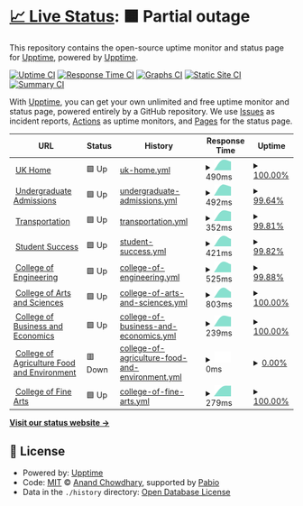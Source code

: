 # [📈 Live Status](https://demo.upptime.js.org): <!--live status--> **🟧 Partial outage**

This repository contains the open-source uptime monitor and status page for [Upptime](https://upptime.js.org), powered by [Upptime](https://github.com/upptime/upptime).

[![Uptime CI](https://github.com/justin-sumner/uky-upptime/workflows/Uptime%20CI/badge.svg)](https://github.com/justin-sumner/uky-upptime/actions?query=workflow%3A%22Uptime+CI%22)
[![Response Time CI](https://github.com/justin-sumner/uky-upptime/workflows/Response%20Time%20CI/badge.svg)](https://github.com/justin-sumner/uky-upptime/actions?query=workflow%3A%22Response+Time+CI%22)
[![Graphs CI](https://github.com/justin-sumner/uky-upptime/workflows/Graphs%20CI/badge.svg)](https://github.com/justin-sumner/uky-upptime/actions?query=workflow%3A%22Graphs+CI%22)
[![Static Site CI](https://github.com/justin-sumner/uky-upptime/workflows/Static%20Site%20CI/badge.svg)](https://github.com/justin-sumner/uky-upptime/actions?query=workflow%3A%22Static+Site+CI%22)
[![Summary CI](https://github.com/justin-sumner/uky-upptime/workflows/Summary%20CI/badge.svg)](https://github.com/justin-sumner/uky-upptime/actions?query=workflow%3A%22Summary+CI%22)

With [Upptime](https://upptime.js.org), you can get your own unlimited and free uptime monitor and status page, powered entirely by a GitHub repository. We use [Issues](https://github.com/upptime/upptime/issues) as incident reports, [Actions](https://github.com/justin-sumner/uky-upptime/actions) as uptime monitors, and [Pages](https://demo.upptime.js.org) for the status page.

<!--start: status pages-->
<!-- This summary is generated by Upptime (https://github.com/upptime/upptime) -->
<!-- Do not edit this manually, your changes will be overwritten -->
<!-- prettier-ignore -->
| URL | Status | History | Response Time | Uptime |
| --- | ------ | ------- | ------------- | ------ |
| <img alt="" src="https://icons.duckduckgo.com/ip3/www.uky.edu.ico" height="13"> [UK Home](https://www.uky.edu) | 🟩 Up | [uk-home.yml](https://github.com/justin-sumner/uky-upptime/commits/HEAD/history/uk-home.yml) | <details><summary><img alt="Response time graph" src="./graphs/uk-home/response-time-week.png" height="20"> 490ms</summary><br><a href="https://justin-sumner.github.io/uky-upptime/history/uk-home"><img alt="Response time 490" src="https://img.shields.io/endpoint?url=https%3A%2F%2Fraw.githubusercontent.com%2Fjustin-sumner%2Fuky-upptime%2FHEAD%2Fapi%2Fuk-home%2Fresponse-time.json"></a><br><a href="https://justin-sumner.github.io/uky-upptime/history/uk-home"><img alt="24-hour response time 219" src="https://img.shields.io/endpoint?url=https%3A%2F%2Fraw.githubusercontent.com%2Fjustin-sumner%2Fuky-upptime%2FHEAD%2Fapi%2Fuk-home%2Fresponse-time-day.json"></a><br><a href="https://justin-sumner.github.io/uky-upptime/history/uk-home"><img alt="7-day response time 490" src="https://img.shields.io/endpoint?url=https%3A%2F%2Fraw.githubusercontent.com%2Fjustin-sumner%2Fuky-upptime%2FHEAD%2Fapi%2Fuk-home%2Fresponse-time-week.json"></a><br><a href="https://justin-sumner.github.io/uky-upptime/history/uk-home"><img alt="30-day response time 490" src="https://img.shields.io/endpoint?url=https%3A%2F%2Fraw.githubusercontent.com%2Fjustin-sumner%2Fuky-upptime%2FHEAD%2Fapi%2Fuk-home%2Fresponse-time-month.json"></a><br><a href="https://justin-sumner.github.io/uky-upptime/history/uk-home"><img alt="1-year response time 490" src="https://img.shields.io/endpoint?url=https%3A%2F%2Fraw.githubusercontent.com%2Fjustin-sumner%2Fuky-upptime%2FHEAD%2Fapi%2Fuk-home%2Fresponse-time-year.json"></a></details> | <details><summary><a href="https://justin-sumner.github.io/uky-upptime/history/uk-home">100.00%</a></summary><a href="https://justin-sumner.github.io/uky-upptime/history/uk-home"><img alt="All-time uptime 100.00%" src="https://img.shields.io/endpoint?url=https%3A%2F%2Fraw.githubusercontent.com%2Fjustin-sumner%2Fuky-upptime%2FHEAD%2Fapi%2Fuk-home%2Fuptime.json"></a><br><a href="https://justin-sumner.github.io/uky-upptime/history/uk-home"><img alt="24-hour uptime 100.00%" src="https://img.shields.io/endpoint?url=https%3A%2F%2Fraw.githubusercontent.com%2Fjustin-sumner%2Fuky-upptime%2FHEAD%2Fapi%2Fuk-home%2Fuptime-day.json"></a><br><a href="https://justin-sumner.github.io/uky-upptime/history/uk-home"><img alt="7-day uptime 100.00%" src="https://img.shields.io/endpoint?url=https%3A%2F%2Fraw.githubusercontent.com%2Fjustin-sumner%2Fuky-upptime%2FHEAD%2Fapi%2Fuk-home%2Fuptime-week.json"></a><br><a href="https://justin-sumner.github.io/uky-upptime/history/uk-home"><img alt="30-day uptime 100.00%" src="https://img.shields.io/endpoint?url=https%3A%2F%2Fraw.githubusercontent.com%2Fjustin-sumner%2Fuky-upptime%2FHEAD%2Fapi%2Fuk-home%2Fuptime-month.json"></a><br><a href="https://justin-sumner.github.io/uky-upptime/history/uk-home"><img alt="1-year uptime 100.00%" src="https://img.shields.io/endpoint?url=https%3A%2F%2Fraw.githubusercontent.com%2Fjustin-sumner%2Fuky-upptime%2FHEAD%2Fapi%2Fuk-home%2Fuptime-year.json"></a></details>
| <img alt="" src="https://icons.duckduckgo.com/ip3/admission.uky.edu.ico" height="13"> [Undergraduate Admissions](https://admission.uky.edu) | 🟩 Up | [undergraduate-admissions.yml](https://github.com/justin-sumner/uky-upptime/commits/HEAD/history/undergraduate-admissions.yml) | <details><summary><img alt="Response time graph" src="./graphs/undergraduate-admissions/response-time-week.png" height="20"> 492ms</summary><br><a href="https://justin-sumner.github.io/uky-upptime/history/undergraduate-admissions"><img alt="Response time 492" src="https://img.shields.io/endpoint?url=https%3A%2F%2Fraw.githubusercontent.com%2Fjustin-sumner%2Fuky-upptime%2FHEAD%2Fapi%2Fundergraduate-admissions%2Fresponse-time.json"></a><br><a href="https://justin-sumner.github.io/uky-upptime/history/undergraduate-admissions"><img alt="24-hour response time 209" src="https://img.shields.io/endpoint?url=https%3A%2F%2Fraw.githubusercontent.com%2Fjustin-sumner%2Fuky-upptime%2FHEAD%2Fapi%2Fundergraduate-admissions%2Fresponse-time-day.json"></a><br><a href="https://justin-sumner.github.io/uky-upptime/history/undergraduate-admissions"><img alt="7-day response time 492" src="https://img.shields.io/endpoint?url=https%3A%2F%2Fraw.githubusercontent.com%2Fjustin-sumner%2Fuky-upptime%2FHEAD%2Fapi%2Fundergraduate-admissions%2Fresponse-time-week.json"></a><br><a href="https://justin-sumner.github.io/uky-upptime/history/undergraduate-admissions"><img alt="30-day response time 492" src="https://img.shields.io/endpoint?url=https%3A%2F%2Fraw.githubusercontent.com%2Fjustin-sumner%2Fuky-upptime%2FHEAD%2Fapi%2Fundergraduate-admissions%2Fresponse-time-month.json"></a><br><a href="https://justin-sumner.github.io/uky-upptime/history/undergraduate-admissions"><img alt="1-year response time 492" src="https://img.shields.io/endpoint?url=https%3A%2F%2Fraw.githubusercontent.com%2Fjustin-sumner%2Fuky-upptime%2FHEAD%2Fapi%2Fundergraduate-admissions%2Fresponse-time-year.json"></a></details> | <details><summary><a href="https://justin-sumner.github.io/uky-upptime/history/undergraduate-admissions">99.64%</a></summary><a href="https://justin-sumner.github.io/uky-upptime/history/undergraduate-admissions"><img alt="All-time uptime 99.64%" src="https://img.shields.io/endpoint?url=https%3A%2F%2Fraw.githubusercontent.com%2Fjustin-sumner%2Fuky-upptime%2FHEAD%2Fapi%2Fundergraduate-admissions%2Fuptime.json"></a><br><a href="https://justin-sumner.github.io/uky-upptime/history/undergraduate-admissions"><img alt="24-hour uptime 100.00%" src="https://img.shields.io/endpoint?url=https%3A%2F%2Fraw.githubusercontent.com%2Fjustin-sumner%2Fuky-upptime%2FHEAD%2Fapi%2Fundergraduate-admissions%2Fuptime-day.json"></a><br><a href="https://justin-sumner.github.io/uky-upptime/history/undergraduate-admissions"><img alt="7-day uptime 99.64%" src="https://img.shields.io/endpoint?url=https%3A%2F%2Fraw.githubusercontent.com%2Fjustin-sumner%2Fuky-upptime%2FHEAD%2Fapi%2Fundergraduate-admissions%2Fuptime-week.json"></a><br><a href="https://justin-sumner.github.io/uky-upptime/history/undergraduate-admissions"><img alt="30-day uptime 99.64%" src="https://img.shields.io/endpoint?url=https%3A%2F%2Fraw.githubusercontent.com%2Fjustin-sumner%2Fuky-upptime%2FHEAD%2Fapi%2Fundergraduate-admissions%2Fuptime-month.json"></a><br><a href="https://justin-sumner.github.io/uky-upptime/history/undergraduate-admissions"><img alt="1-year uptime 99.64%" src="https://img.shields.io/endpoint?url=https%3A%2F%2Fraw.githubusercontent.com%2Fjustin-sumner%2Fuky-upptime%2FHEAD%2Fapi%2Fundergraduate-admissions%2Fuptime-year.json"></a></details>
| <img alt="" src="https://icons.duckduckgo.com/ip3/transportation.uky.edu.ico" height="13"> [Transportation](https://transportation.uky.edu) | 🟩 Up | [transportation.yml](https://github.com/justin-sumner/uky-upptime/commits/HEAD/history/transportation.yml) | <details><summary><img alt="Response time graph" src="./graphs/transportation/response-time-week.png" height="20"> 352ms</summary><br><a href="https://justin-sumner.github.io/uky-upptime/history/transportation"><img alt="Response time 352" src="https://img.shields.io/endpoint?url=https%3A%2F%2Fraw.githubusercontent.com%2Fjustin-sumner%2Fuky-upptime%2FHEAD%2Fapi%2Ftransportation%2Fresponse-time.json"></a><br><a href="https://justin-sumner.github.io/uky-upptime/history/transportation"><img alt="24-hour response time 169" src="https://img.shields.io/endpoint?url=https%3A%2F%2Fraw.githubusercontent.com%2Fjustin-sumner%2Fuky-upptime%2FHEAD%2Fapi%2Ftransportation%2Fresponse-time-day.json"></a><br><a href="https://justin-sumner.github.io/uky-upptime/history/transportation"><img alt="7-day response time 352" src="https://img.shields.io/endpoint?url=https%3A%2F%2Fraw.githubusercontent.com%2Fjustin-sumner%2Fuky-upptime%2FHEAD%2Fapi%2Ftransportation%2Fresponse-time-week.json"></a><br><a href="https://justin-sumner.github.io/uky-upptime/history/transportation"><img alt="30-day response time 352" src="https://img.shields.io/endpoint?url=https%3A%2F%2Fraw.githubusercontent.com%2Fjustin-sumner%2Fuky-upptime%2FHEAD%2Fapi%2Ftransportation%2Fresponse-time-month.json"></a><br><a href="https://justin-sumner.github.io/uky-upptime/history/transportation"><img alt="1-year response time 352" src="https://img.shields.io/endpoint?url=https%3A%2F%2Fraw.githubusercontent.com%2Fjustin-sumner%2Fuky-upptime%2FHEAD%2Fapi%2Ftransportation%2Fresponse-time-year.json"></a></details> | <details><summary><a href="https://justin-sumner.github.io/uky-upptime/history/transportation">99.81%</a></summary><a href="https://justin-sumner.github.io/uky-upptime/history/transportation"><img alt="All-time uptime 99.81%" src="https://img.shields.io/endpoint?url=https%3A%2F%2Fraw.githubusercontent.com%2Fjustin-sumner%2Fuky-upptime%2FHEAD%2Fapi%2Ftransportation%2Fuptime.json"></a><br><a href="https://justin-sumner.github.io/uky-upptime/history/transportation"><img alt="24-hour uptime 100.00%" src="https://img.shields.io/endpoint?url=https%3A%2F%2Fraw.githubusercontent.com%2Fjustin-sumner%2Fuky-upptime%2FHEAD%2Fapi%2Ftransportation%2Fuptime-day.json"></a><br><a href="https://justin-sumner.github.io/uky-upptime/history/transportation"><img alt="7-day uptime 99.81%" src="https://img.shields.io/endpoint?url=https%3A%2F%2Fraw.githubusercontent.com%2Fjustin-sumner%2Fuky-upptime%2FHEAD%2Fapi%2Ftransportation%2Fuptime-week.json"></a><br><a href="https://justin-sumner.github.io/uky-upptime/history/transportation"><img alt="30-day uptime 99.81%" src="https://img.shields.io/endpoint?url=https%3A%2F%2Fraw.githubusercontent.com%2Fjustin-sumner%2Fuky-upptime%2FHEAD%2Fapi%2Ftransportation%2Fuptime-month.json"></a><br><a href="https://justin-sumner.github.io/uky-upptime/history/transportation"><img alt="1-year uptime 99.81%" src="https://img.shields.io/endpoint?url=https%3A%2F%2Fraw.githubusercontent.com%2Fjustin-sumner%2Fuky-upptime%2FHEAD%2Fapi%2Ftransportation%2Fuptime-year.json"></a></details>
| <img alt="" src="https://icons.duckduckgo.com/ip3/studentsuccess.uky.edu.ico" height="13"> [Student Success](https://studentsuccess.uky.edu) | 🟩 Up | [student-success.yml](https://github.com/justin-sumner/uky-upptime/commits/HEAD/history/student-success.yml) | <details><summary><img alt="Response time graph" src="./graphs/student-success/response-time-week.png" height="20"> 421ms</summary><br><a href="https://justin-sumner.github.io/uky-upptime/history/student-success"><img alt="Response time 421" src="https://img.shields.io/endpoint?url=https%3A%2F%2Fraw.githubusercontent.com%2Fjustin-sumner%2Fuky-upptime%2FHEAD%2Fapi%2Fstudent-success%2Fresponse-time.json"></a><br><a href="https://justin-sumner.github.io/uky-upptime/history/student-success"><img alt="24-hour response time 268" src="https://img.shields.io/endpoint?url=https%3A%2F%2Fraw.githubusercontent.com%2Fjustin-sumner%2Fuky-upptime%2FHEAD%2Fapi%2Fstudent-success%2Fresponse-time-day.json"></a><br><a href="https://justin-sumner.github.io/uky-upptime/history/student-success"><img alt="7-day response time 421" src="https://img.shields.io/endpoint?url=https%3A%2F%2Fraw.githubusercontent.com%2Fjustin-sumner%2Fuky-upptime%2FHEAD%2Fapi%2Fstudent-success%2Fresponse-time-week.json"></a><br><a href="https://justin-sumner.github.io/uky-upptime/history/student-success"><img alt="30-day response time 421" src="https://img.shields.io/endpoint?url=https%3A%2F%2Fraw.githubusercontent.com%2Fjustin-sumner%2Fuky-upptime%2FHEAD%2Fapi%2Fstudent-success%2Fresponse-time-month.json"></a><br><a href="https://justin-sumner.github.io/uky-upptime/history/student-success"><img alt="1-year response time 421" src="https://img.shields.io/endpoint?url=https%3A%2F%2Fraw.githubusercontent.com%2Fjustin-sumner%2Fuky-upptime%2FHEAD%2Fapi%2Fstudent-success%2Fresponse-time-year.json"></a></details> | <details><summary><a href="https://justin-sumner.github.io/uky-upptime/history/student-success">99.82%</a></summary><a href="https://justin-sumner.github.io/uky-upptime/history/student-success"><img alt="All-time uptime 99.82%" src="https://img.shields.io/endpoint?url=https%3A%2F%2Fraw.githubusercontent.com%2Fjustin-sumner%2Fuky-upptime%2FHEAD%2Fapi%2Fstudent-success%2Fuptime.json"></a><br><a href="https://justin-sumner.github.io/uky-upptime/history/student-success"><img alt="24-hour uptime 100.00%" src="https://img.shields.io/endpoint?url=https%3A%2F%2Fraw.githubusercontent.com%2Fjustin-sumner%2Fuky-upptime%2FHEAD%2Fapi%2Fstudent-success%2Fuptime-day.json"></a><br><a href="https://justin-sumner.github.io/uky-upptime/history/student-success"><img alt="7-day uptime 99.82%" src="https://img.shields.io/endpoint?url=https%3A%2F%2Fraw.githubusercontent.com%2Fjustin-sumner%2Fuky-upptime%2FHEAD%2Fapi%2Fstudent-success%2Fuptime-week.json"></a><br><a href="https://justin-sumner.github.io/uky-upptime/history/student-success"><img alt="30-day uptime 99.82%" src="https://img.shields.io/endpoint?url=https%3A%2F%2Fraw.githubusercontent.com%2Fjustin-sumner%2Fuky-upptime%2FHEAD%2Fapi%2Fstudent-success%2Fuptime-month.json"></a><br><a href="https://justin-sumner.github.io/uky-upptime/history/student-success"><img alt="1-year uptime 99.82%" src="https://img.shields.io/endpoint?url=https%3A%2F%2Fraw.githubusercontent.com%2Fjustin-sumner%2Fuky-upptime%2FHEAD%2Fapi%2Fstudent-success%2Fuptime-year.json"></a></details>
| <img alt="" src="https://icons.duckduckgo.com/ip3/engr.uky.edu.ico" height="13"> [College of Engineering](https://engr.uky.edu) | 🟩 Up | [college-of-engineering.yml](https://github.com/justin-sumner/uky-upptime/commits/HEAD/history/college-of-engineering.yml) | <details><summary><img alt="Response time graph" src="./graphs/college-of-engineering/response-time-week.png" height="20"> 525ms</summary><br><a href="https://justin-sumner.github.io/uky-upptime/history/college-of-engineering"><img alt="Response time 525" src="https://img.shields.io/endpoint?url=https%3A%2F%2Fraw.githubusercontent.com%2Fjustin-sumner%2Fuky-upptime%2FHEAD%2Fapi%2Fcollege-of-engineering%2Fresponse-time.json"></a><br><a href="https://justin-sumner.github.io/uky-upptime/history/college-of-engineering"><img alt="24-hour response time 285" src="https://img.shields.io/endpoint?url=https%3A%2F%2Fraw.githubusercontent.com%2Fjustin-sumner%2Fuky-upptime%2FHEAD%2Fapi%2Fcollege-of-engineering%2Fresponse-time-day.json"></a><br><a href="https://justin-sumner.github.io/uky-upptime/history/college-of-engineering"><img alt="7-day response time 525" src="https://img.shields.io/endpoint?url=https%3A%2F%2Fraw.githubusercontent.com%2Fjustin-sumner%2Fuky-upptime%2FHEAD%2Fapi%2Fcollege-of-engineering%2Fresponse-time-week.json"></a><br><a href="https://justin-sumner.github.io/uky-upptime/history/college-of-engineering"><img alt="30-day response time 525" src="https://img.shields.io/endpoint?url=https%3A%2F%2Fraw.githubusercontent.com%2Fjustin-sumner%2Fuky-upptime%2FHEAD%2Fapi%2Fcollege-of-engineering%2Fresponse-time-month.json"></a><br><a href="https://justin-sumner.github.io/uky-upptime/history/college-of-engineering"><img alt="1-year response time 525" src="https://img.shields.io/endpoint?url=https%3A%2F%2Fraw.githubusercontent.com%2Fjustin-sumner%2Fuky-upptime%2FHEAD%2Fapi%2Fcollege-of-engineering%2Fresponse-time-year.json"></a></details> | <details><summary><a href="https://justin-sumner.github.io/uky-upptime/history/college-of-engineering">99.88%</a></summary><a href="https://justin-sumner.github.io/uky-upptime/history/college-of-engineering"><img alt="All-time uptime 99.88%" src="https://img.shields.io/endpoint?url=https%3A%2F%2Fraw.githubusercontent.com%2Fjustin-sumner%2Fuky-upptime%2FHEAD%2Fapi%2Fcollege-of-engineering%2Fuptime.json"></a><br><a href="https://justin-sumner.github.io/uky-upptime/history/college-of-engineering"><img alt="24-hour uptime 100.00%" src="https://img.shields.io/endpoint?url=https%3A%2F%2Fraw.githubusercontent.com%2Fjustin-sumner%2Fuky-upptime%2FHEAD%2Fapi%2Fcollege-of-engineering%2Fuptime-day.json"></a><br><a href="https://justin-sumner.github.io/uky-upptime/history/college-of-engineering"><img alt="7-day uptime 99.88%" src="https://img.shields.io/endpoint?url=https%3A%2F%2Fraw.githubusercontent.com%2Fjustin-sumner%2Fuky-upptime%2FHEAD%2Fapi%2Fcollege-of-engineering%2Fuptime-week.json"></a><br><a href="https://justin-sumner.github.io/uky-upptime/history/college-of-engineering"><img alt="30-day uptime 99.88%" src="https://img.shields.io/endpoint?url=https%3A%2F%2Fraw.githubusercontent.com%2Fjustin-sumner%2Fuky-upptime%2FHEAD%2Fapi%2Fcollege-of-engineering%2Fuptime-month.json"></a><br><a href="https://justin-sumner.github.io/uky-upptime/history/college-of-engineering"><img alt="1-year uptime 99.88%" src="https://img.shields.io/endpoint?url=https%3A%2F%2Fraw.githubusercontent.com%2Fjustin-sumner%2Fuky-upptime%2FHEAD%2Fapi%2Fcollege-of-engineering%2Fuptime-year.json"></a></details>
| <img alt="" src="https://icons.duckduckgo.com/ip3/as.uky.edu.ico" height="13"> [College of Arts and Sciences](https://as.uky.edu) | 🟩 Up | [college-of-arts-and-sciences.yml](https://github.com/justin-sumner/uky-upptime/commits/HEAD/history/college-of-arts-and-sciences.yml) | <details><summary><img alt="Response time graph" src="./graphs/college-of-arts-and-sciences/response-time-week.png" height="20"> 803ms</summary><br><a href="https://justin-sumner.github.io/uky-upptime/history/college-of-arts-and-sciences"><img alt="Response time 803" src="https://img.shields.io/endpoint?url=https%3A%2F%2Fraw.githubusercontent.com%2Fjustin-sumner%2Fuky-upptime%2FHEAD%2Fapi%2Fcollege-of-arts-and-sciences%2Fresponse-time.json"></a><br><a href="https://justin-sumner.github.io/uky-upptime/history/college-of-arts-and-sciences"><img alt="24-hour response time 323" src="https://img.shields.io/endpoint?url=https%3A%2F%2Fraw.githubusercontent.com%2Fjustin-sumner%2Fuky-upptime%2FHEAD%2Fapi%2Fcollege-of-arts-and-sciences%2Fresponse-time-day.json"></a><br><a href="https://justin-sumner.github.io/uky-upptime/history/college-of-arts-and-sciences"><img alt="7-day response time 803" src="https://img.shields.io/endpoint?url=https%3A%2F%2Fraw.githubusercontent.com%2Fjustin-sumner%2Fuky-upptime%2FHEAD%2Fapi%2Fcollege-of-arts-and-sciences%2Fresponse-time-week.json"></a><br><a href="https://justin-sumner.github.io/uky-upptime/history/college-of-arts-and-sciences"><img alt="30-day response time 803" src="https://img.shields.io/endpoint?url=https%3A%2F%2Fraw.githubusercontent.com%2Fjustin-sumner%2Fuky-upptime%2FHEAD%2Fapi%2Fcollege-of-arts-and-sciences%2Fresponse-time-month.json"></a><br><a href="https://justin-sumner.github.io/uky-upptime/history/college-of-arts-and-sciences"><img alt="1-year response time 803" src="https://img.shields.io/endpoint?url=https%3A%2F%2Fraw.githubusercontent.com%2Fjustin-sumner%2Fuky-upptime%2FHEAD%2Fapi%2Fcollege-of-arts-and-sciences%2Fresponse-time-year.json"></a></details> | <details><summary><a href="https://justin-sumner.github.io/uky-upptime/history/college-of-arts-and-sciences">100.00%</a></summary><a href="https://justin-sumner.github.io/uky-upptime/history/college-of-arts-and-sciences"><img alt="All-time uptime 100.00%" src="https://img.shields.io/endpoint?url=https%3A%2F%2Fraw.githubusercontent.com%2Fjustin-sumner%2Fuky-upptime%2FHEAD%2Fapi%2Fcollege-of-arts-and-sciences%2Fuptime.json"></a><br><a href="https://justin-sumner.github.io/uky-upptime/history/college-of-arts-and-sciences"><img alt="24-hour uptime 100.00%" src="https://img.shields.io/endpoint?url=https%3A%2F%2Fraw.githubusercontent.com%2Fjustin-sumner%2Fuky-upptime%2FHEAD%2Fapi%2Fcollege-of-arts-and-sciences%2Fuptime-day.json"></a><br><a href="https://justin-sumner.github.io/uky-upptime/history/college-of-arts-and-sciences"><img alt="7-day uptime 100.00%" src="https://img.shields.io/endpoint?url=https%3A%2F%2Fraw.githubusercontent.com%2Fjustin-sumner%2Fuky-upptime%2FHEAD%2Fapi%2Fcollege-of-arts-and-sciences%2Fuptime-week.json"></a><br><a href="https://justin-sumner.github.io/uky-upptime/history/college-of-arts-and-sciences"><img alt="30-day uptime 100.00%" src="https://img.shields.io/endpoint?url=https%3A%2F%2Fraw.githubusercontent.com%2Fjustin-sumner%2Fuky-upptime%2FHEAD%2Fapi%2Fcollege-of-arts-and-sciences%2Fuptime-month.json"></a><br><a href="https://justin-sumner.github.io/uky-upptime/history/college-of-arts-and-sciences"><img alt="1-year uptime 100.00%" src="https://img.shields.io/endpoint?url=https%3A%2F%2Fraw.githubusercontent.com%2Fjustin-sumner%2Fuky-upptime%2FHEAD%2Fapi%2Fcollege-of-arts-and-sciences%2Fuptime-year.json"></a></details>
| <img alt="" src="https://icons.duckduckgo.com/ip3/gatton.uky.edu.ico" height="13"> [College of Business and Economics](https://gatton.uky.edu) | 🟩 Up | [college-of-business-and-economics.yml](https://github.com/justin-sumner/uky-upptime/commits/HEAD/history/college-of-business-and-economics.yml) | <details><summary><img alt="Response time graph" src="./graphs/college-of-business-and-economics/response-time-week.png" height="20"> 239ms</summary><br><a href="https://justin-sumner.github.io/uky-upptime/history/college-of-business-and-economics"><img alt="Response time 239" src="https://img.shields.io/endpoint?url=https%3A%2F%2Fraw.githubusercontent.com%2Fjustin-sumner%2Fuky-upptime%2FHEAD%2Fapi%2Fcollege-of-business-and-economics%2Fresponse-time.json"></a><br><a href="https://justin-sumner.github.io/uky-upptime/history/college-of-business-and-economics"><img alt="24-hour response time 60" src="https://img.shields.io/endpoint?url=https%3A%2F%2Fraw.githubusercontent.com%2Fjustin-sumner%2Fuky-upptime%2FHEAD%2Fapi%2Fcollege-of-business-and-economics%2Fresponse-time-day.json"></a><br><a href="https://justin-sumner.github.io/uky-upptime/history/college-of-business-and-economics"><img alt="7-day response time 239" src="https://img.shields.io/endpoint?url=https%3A%2F%2Fraw.githubusercontent.com%2Fjustin-sumner%2Fuky-upptime%2FHEAD%2Fapi%2Fcollege-of-business-and-economics%2Fresponse-time-week.json"></a><br><a href="https://justin-sumner.github.io/uky-upptime/history/college-of-business-and-economics"><img alt="30-day response time 239" src="https://img.shields.io/endpoint?url=https%3A%2F%2Fraw.githubusercontent.com%2Fjustin-sumner%2Fuky-upptime%2FHEAD%2Fapi%2Fcollege-of-business-and-economics%2Fresponse-time-month.json"></a><br><a href="https://justin-sumner.github.io/uky-upptime/history/college-of-business-and-economics"><img alt="1-year response time 239" src="https://img.shields.io/endpoint?url=https%3A%2F%2Fraw.githubusercontent.com%2Fjustin-sumner%2Fuky-upptime%2FHEAD%2Fapi%2Fcollege-of-business-and-economics%2Fresponse-time-year.json"></a></details> | <details><summary><a href="https://justin-sumner.github.io/uky-upptime/history/college-of-business-and-economics">100.00%</a></summary><a href="https://justin-sumner.github.io/uky-upptime/history/college-of-business-and-economics"><img alt="All-time uptime 100.00%" src="https://img.shields.io/endpoint?url=https%3A%2F%2Fraw.githubusercontent.com%2Fjustin-sumner%2Fuky-upptime%2FHEAD%2Fapi%2Fcollege-of-business-and-economics%2Fuptime.json"></a><br><a href="https://justin-sumner.github.io/uky-upptime/history/college-of-business-and-economics"><img alt="24-hour uptime 100.00%" src="https://img.shields.io/endpoint?url=https%3A%2F%2Fraw.githubusercontent.com%2Fjustin-sumner%2Fuky-upptime%2FHEAD%2Fapi%2Fcollege-of-business-and-economics%2Fuptime-day.json"></a><br><a href="https://justin-sumner.github.io/uky-upptime/history/college-of-business-and-economics"><img alt="7-day uptime 100.00%" src="https://img.shields.io/endpoint?url=https%3A%2F%2Fraw.githubusercontent.com%2Fjustin-sumner%2Fuky-upptime%2FHEAD%2Fapi%2Fcollege-of-business-and-economics%2Fuptime-week.json"></a><br><a href="https://justin-sumner.github.io/uky-upptime/history/college-of-business-and-economics"><img alt="30-day uptime 100.00%" src="https://img.shields.io/endpoint?url=https%3A%2F%2Fraw.githubusercontent.com%2Fjustin-sumner%2Fuky-upptime%2FHEAD%2Fapi%2Fcollege-of-business-and-economics%2Fuptime-month.json"></a><br><a href="https://justin-sumner.github.io/uky-upptime/history/college-of-business-and-economics"><img alt="1-year uptime 100.00%" src="https://img.shields.io/endpoint?url=https%3A%2F%2Fraw.githubusercontent.com%2Fjustin-sumner%2Fuky-upptime%2FHEAD%2Fapi%2Fcollege-of-business-and-economics%2Fuptime-year.json"></a></details>
| <img alt="" src="https://icons.duckduckgo.com/ip3/cafe.uky.edu.ico" height="13"> [College of Agriculture Food and Environment](https://cafe.uky.edu) | 🟥 Down | [college-of-agriculture-food-and-environment.yml](https://github.com/justin-sumner/uky-upptime/commits/HEAD/history/college-of-agriculture-food-and-environment.yml) | <details><summary><img alt="Response time graph" src="./graphs/college-of-agriculture-food-and-environment/response-time-week.png" height="20"> 0ms</summary><br><a href="https://justin-sumner.github.io/uky-upptime/history/college-of-agriculture-food-and-environment"><img alt="Response time 0" src="https://img.shields.io/endpoint?url=https%3A%2F%2Fraw.githubusercontent.com%2Fjustin-sumner%2Fuky-upptime%2FHEAD%2Fapi%2Fcollege-of-agriculture-food-and-environment%2Fresponse-time.json"></a><br><a href="https://justin-sumner.github.io/uky-upptime/history/college-of-agriculture-food-and-environment"><img alt="24-hour response time 0" src="https://img.shields.io/endpoint?url=https%3A%2F%2Fraw.githubusercontent.com%2Fjustin-sumner%2Fuky-upptime%2FHEAD%2Fapi%2Fcollege-of-agriculture-food-and-environment%2Fresponse-time-day.json"></a><br><a href="https://justin-sumner.github.io/uky-upptime/history/college-of-agriculture-food-and-environment"><img alt="7-day response time 0" src="https://img.shields.io/endpoint?url=https%3A%2F%2Fraw.githubusercontent.com%2Fjustin-sumner%2Fuky-upptime%2FHEAD%2Fapi%2Fcollege-of-agriculture-food-and-environment%2Fresponse-time-week.json"></a><br><a href="https://justin-sumner.github.io/uky-upptime/history/college-of-agriculture-food-and-environment"><img alt="30-day response time 0" src="https://img.shields.io/endpoint?url=https%3A%2F%2Fraw.githubusercontent.com%2Fjustin-sumner%2Fuky-upptime%2FHEAD%2Fapi%2Fcollege-of-agriculture-food-and-environment%2Fresponse-time-month.json"></a><br><a href="https://justin-sumner.github.io/uky-upptime/history/college-of-agriculture-food-and-environment"><img alt="1-year response time 0" src="https://img.shields.io/endpoint?url=https%3A%2F%2Fraw.githubusercontent.com%2Fjustin-sumner%2Fuky-upptime%2FHEAD%2Fapi%2Fcollege-of-agriculture-food-and-environment%2Fresponse-time-year.json"></a></details> | <details><summary><a href="https://justin-sumner.github.io/uky-upptime/history/college-of-agriculture-food-and-environment">0.00%</a></summary><a href="https://justin-sumner.github.io/uky-upptime/history/college-of-agriculture-food-and-environment"><img alt="All-time uptime 0.00%" src="https://img.shields.io/endpoint?url=https%3A%2F%2Fraw.githubusercontent.com%2Fjustin-sumner%2Fuky-upptime%2FHEAD%2Fapi%2Fcollege-of-agriculture-food-and-environment%2Fuptime.json"></a><br><a href="https://justin-sumner.github.io/uky-upptime/history/college-of-agriculture-food-and-environment"><img alt="24-hour uptime 0.00%" src="https://img.shields.io/endpoint?url=https%3A%2F%2Fraw.githubusercontent.com%2Fjustin-sumner%2Fuky-upptime%2FHEAD%2Fapi%2Fcollege-of-agriculture-food-and-environment%2Fuptime-day.json"></a><br><a href="https://justin-sumner.github.io/uky-upptime/history/college-of-agriculture-food-and-environment"><img alt="7-day uptime 0.00%" src="https://img.shields.io/endpoint?url=https%3A%2F%2Fraw.githubusercontent.com%2Fjustin-sumner%2Fuky-upptime%2FHEAD%2Fapi%2Fcollege-of-agriculture-food-and-environment%2Fuptime-week.json"></a><br><a href="https://justin-sumner.github.io/uky-upptime/history/college-of-agriculture-food-and-environment"><img alt="30-day uptime 0.00%" src="https://img.shields.io/endpoint?url=https%3A%2F%2Fraw.githubusercontent.com%2Fjustin-sumner%2Fuky-upptime%2FHEAD%2Fapi%2Fcollege-of-agriculture-food-and-environment%2Fuptime-month.json"></a><br><a href="https://justin-sumner.github.io/uky-upptime/history/college-of-agriculture-food-and-environment"><img alt="1-year uptime 0.00%" src="https://img.shields.io/endpoint?url=https%3A%2F%2Fraw.githubusercontent.com%2Fjustin-sumner%2Fuky-upptime%2FHEAD%2Fapi%2Fcollege-of-agriculture-food-and-environment%2Fuptime-year.json"></a></details>
| <img alt="" src="https://icons.duckduckgo.com/ip3/finearts.uky.edu.ico" height="13"> [College of Fine Arts](https://finearts.uky.edu) | 🟩 Up | [college-of-fine-arts.yml](https://github.com/justin-sumner/uky-upptime/commits/HEAD/history/college-of-fine-arts.yml) | <details><summary><img alt="Response time graph" src="./graphs/college-of-fine-arts/response-time-week.png" height="20"> 279ms</summary><br><a href="https://justin-sumner.github.io/uky-upptime/history/college-of-fine-arts"><img alt="Response time 279" src="https://img.shields.io/endpoint?url=https%3A%2F%2Fraw.githubusercontent.com%2Fjustin-sumner%2Fuky-upptime%2FHEAD%2Fapi%2Fcollege-of-fine-arts%2Fresponse-time.json"></a><br><a href="https://justin-sumner.github.io/uky-upptime/history/college-of-fine-arts"><img alt="24-hour response time 196" src="https://img.shields.io/endpoint?url=https%3A%2F%2Fraw.githubusercontent.com%2Fjustin-sumner%2Fuky-upptime%2FHEAD%2Fapi%2Fcollege-of-fine-arts%2Fresponse-time-day.json"></a><br><a href="https://justin-sumner.github.io/uky-upptime/history/college-of-fine-arts"><img alt="7-day response time 279" src="https://img.shields.io/endpoint?url=https%3A%2F%2Fraw.githubusercontent.com%2Fjustin-sumner%2Fuky-upptime%2FHEAD%2Fapi%2Fcollege-of-fine-arts%2Fresponse-time-week.json"></a><br><a href="https://justin-sumner.github.io/uky-upptime/history/college-of-fine-arts"><img alt="30-day response time 279" src="https://img.shields.io/endpoint?url=https%3A%2F%2Fraw.githubusercontent.com%2Fjustin-sumner%2Fuky-upptime%2FHEAD%2Fapi%2Fcollege-of-fine-arts%2Fresponse-time-month.json"></a><br><a href="https://justin-sumner.github.io/uky-upptime/history/college-of-fine-arts"><img alt="1-year response time 279" src="https://img.shields.io/endpoint?url=https%3A%2F%2Fraw.githubusercontent.com%2Fjustin-sumner%2Fuky-upptime%2FHEAD%2Fapi%2Fcollege-of-fine-arts%2Fresponse-time-year.json"></a></details> | <details><summary><a href="https://justin-sumner.github.io/uky-upptime/history/college-of-fine-arts">100.00%</a></summary><a href="https://justin-sumner.github.io/uky-upptime/history/college-of-fine-arts"><img alt="All-time uptime 100.00%" src="https://img.shields.io/endpoint?url=https%3A%2F%2Fraw.githubusercontent.com%2Fjustin-sumner%2Fuky-upptime%2FHEAD%2Fapi%2Fcollege-of-fine-arts%2Fuptime.json"></a><br><a href="https://justin-sumner.github.io/uky-upptime/history/college-of-fine-arts"><img alt="24-hour uptime 100.00%" src="https://img.shields.io/endpoint?url=https%3A%2F%2Fraw.githubusercontent.com%2Fjustin-sumner%2Fuky-upptime%2FHEAD%2Fapi%2Fcollege-of-fine-arts%2Fuptime-day.json"></a><br><a href="https://justin-sumner.github.io/uky-upptime/history/college-of-fine-arts"><img alt="7-day uptime 100.00%" src="https://img.shields.io/endpoint?url=https%3A%2F%2Fraw.githubusercontent.com%2Fjustin-sumner%2Fuky-upptime%2FHEAD%2Fapi%2Fcollege-of-fine-arts%2Fuptime-week.json"></a><br><a href="https://justin-sumner.github.io/uky-upptime/history/college-of-fine-arts"><img alt="30-day uptime 100.00%" src="https://img.shields.io/endpoint?url=https%3A%2F%2Fraw.githubusercontent.com%2Fjustin-sumner%2Fuky-upptime%2FHEAD%2Fapi%2Fcollege-of-fine-arts%2Fuptime-month.json"></a><br><a href="https://justin-sumner.github.io/uky-upptime/history/college-of-fine-arts"><img alt="1-year uptime 100.00%" src="https://img.shields.io/endpoint?url=https%3A%2F%2Fraw.githubusercontent.com%2Fjustin-sumner%2Fuky-upptime%2FHEAD%2Fapi%2Fcollege-of-fine-arts%2Fuptime-year.json"></a></details>

<!--end: status pages-->

[**Visit our status website →**](https://demo.upptime.js.org)

## 📄 License

- Powered by: [Upptime](https://github.com/upptime/upptime)
- Code: [MIT](./LICENSE) © [Anand Chowdhary](https://anandchowdhary.com), supported by [Pabio](https://pabio.com)
- Data in the `./history` directory: [Open Database License](https://opendatacommons.org/licenses/odbl/1-0/)
